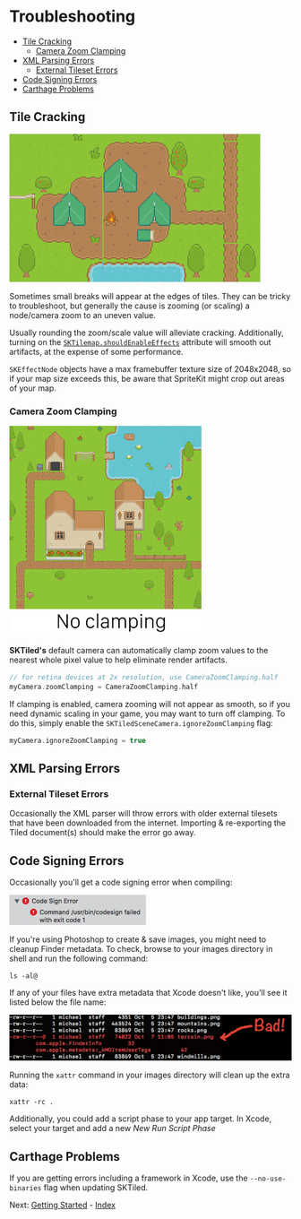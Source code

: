 # Troubleshooting

- [Tile Cracking](#tile-cracking)
    - [Camera Zoom Clamping](#camera-zoom-clamping)
- [XML Parsing Errors](#xml-parsing-errors)
    - [External Tileset Errors](#external-tileset-errors)
- [Code Signing Errors](#code-signing-errors)
- [Carthage Problems](#carthage-problems)

## Tile Cracking

![Tile Cracking][tile-cracking-img]

Sometimes small breaks will appear at the edges of tiles. They can be tricky to troubleshoot, but generally the cause is  zooming (or scaling) a node/camera zoom to an uneven value.

Usually rounding the zoom/scale value will alleviate cracking. Additionally, turning on the [`SKTilemap.shouldEnableEffects`][skeffectnode-shouldenableeffects-url] attribute will smooth out artifacts, at the expense of some performance.

`SKEffectNode` objects have a max framebuffer texture size of 2048x2048, so if your map size exceeds this, be aware that SpriteKit might crop out areas of your map.


### Camera Zoom Clamping

![Zoom Cracking](images/clamping.gif)

**SKTiled's** default camera can automatically clamp zoom values to the nearest whole pixel value to help eliminate render artifacts.


```swift
// for retina devices at 2x resolution, use CameraZoomClamping.half
myCamera.zoomClamping = CameraZoomClamping.half
```

If clamping is enabled, camera zooming will not appear as smooth, so if you need dynamic scaling in your game, you may want to turn off clamping. To do this, simply enable the `SKTiledSceneCamera.ignoreZoomClamping` flag:

```swift
myCamera.ignoreZoomClamping = true
```



## XML Parsing Errors

### External Tileset Errors

Occasionally the XML parser will throw errors with older external tilesets that have been downloaded from the internet. Importing & re-exporting the Tiled document(s) should make the error go away.

## Code Signing Errors

Occasionally you'll get a code signing error when compiling:

![Codesign Error](images/codesign-error.png)

If you're using Photoshop to create & save images, you might need to cleanup Finder metadata. To check, browse to your images directory in shell and run the following command:

    ls -al@

If any of your files have extra metadata that Xcode doesn't like, you'll see it listed below the file name:

![Image Metadata](images/xattr-cleanup.png)

Running the `xattr` command in your images directory will clean up the extra data:

    xattr -rc .

Additionally, you could add a script phase to your app target. In Xcode, select your target and add a new *New Run Script Phase*


## Carthage Problems

If you are getting errors including a framework in Xcode, use the `--no-use-binaries` flag when updating SKTiled.


Next: [Getting Started](getting-started.html) - [Index](Tutorial.html)


[zlib-include-img]:images/zlib-include.png
[tile-cracking-img]:images/tile-cracking.png
[skeffectnode-shouldenableeffects-url]:https://developer.apple.com/documentation/spritekit/skeffectnode/1459385-shouldenableeffects
